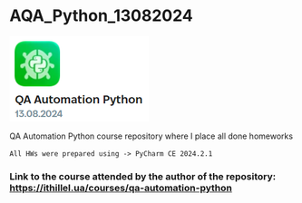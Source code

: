 # AQA_Python_13082024
![img.png](img.png)

QA Automation Python course repository where I place all done homeworks

~~~
All HWs were prepared using -> PyCharm CE 2024.2.1
~~~

### Link to the course attended by the author of the repository: https://ithillel.ua/courses/qa-automation-python


